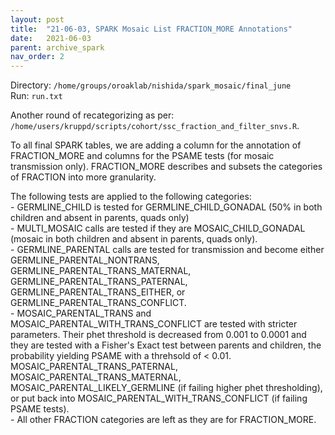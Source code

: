 ```yaml
---
layout: post
title:  "21-06-03, SPARK Mosaic List FRACTION_MORE Annotations"
date:   2021-06-03
parent: archive_spark
nav_order: 2
---
```


Directory: `/home/groups/oroaklab/nishida/spark_mosaic/final_june`
<br>Run: `run.txt`

Another round of recategorizing as per: `/home/users/kruppd/scripts/cohort/ssc_fraction_and_filter_snvs.R`.

To all final SPARK tables, we are adding a column for the annotation of FRACTION_MORE and columns for the PSAME tests (for mosaic transmission only). FRACTION_MORE describes and subsets the categories of FRACTION into more granularity.

The following tests are applied to the following categories:
<br>- GERMLINE_CHILD is tested for GERMLINE_CHILD_GONADAL (50% in both children and absent in parents, quads only)
<br>- MULTI_MOSAIC calls are tested if they are MOSAIC_CHILD_GONADAL (mosaic in both children and absent in parents, quads only).
<br>- GERMLINE_PARENTAL calls are tested for transmission and become either GERMLINE_PARENTAL_NONTRANS, GERMLINE_PARENTAL_TRANS_MATERNAL, GERMLINE_PARENTAL_TRANS_PATERNAL, GERMLINE_PARENTAL_TRANS_EITHER, or GERMLINE_PARENTAL_TRANS_CONFLICT.
<br>- MOSAIC_PARENTAL_TRANS and MOSAIC_PARENTAL_WITH_TRANS_CONFLICT are tested with stricter parameters. Their phet threshold is decreased from 0.001 to 0.0001 and they are tested with a Fisher's Exact test between parents and children, the probability yielding PSAME with a threhsold of < 0.01. MOSAIC_PARENTAL_TRANS_PATERNAL, MOSAIC_PARENTAL_TRANS_MATERNAL, MOSAIC_PARENTAL_LIKELY_GERMLINE (if failing higher phet thresholding), or put back into MOSAIC_PARENTAL_WITH_TRANS_CONFLICT (if failing PSAME tests).
<br>- All other FRACTION categories are left as they are for FRACTION_MORE.
